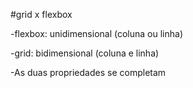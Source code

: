 #grid x flexbox

-flexbox: unidimensional (coluna ou linha)

-grid: bidimensional (coluna e linha)

-As duas propriedades se completam